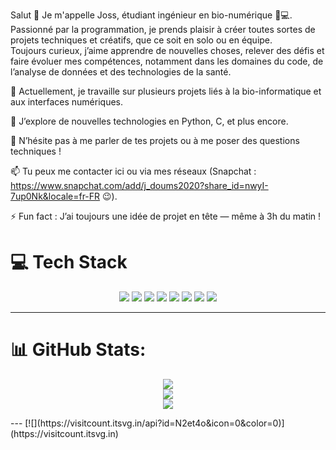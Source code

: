 Salut 👋
Je m'appelle Joss, étudiant ingénieur en bio-numérique 🧬💻.<br/>
Passionné par la programmation, je prends plaisir à créer toutes sortes de projets techniques et créatifs, que ce soit en solo ou en équipe.<br/>
Toujours curieux, j’aime apprendre de nouvelles choses, relever des défis et faire évoluer mes compétences, notamment dans les domaines du code, de l’analyse de données et des technologies de la santé.<br/>

🔭 Actuellement, je travaille sur plusieurs projets liés à la bio-informatique et aux interfaces numériques.<br/>

🌱 J’explore de nouvelles technologies en Python, C, et plus encore.<br/>

💬 N’hésite pas à me parler de tes projets ou à me poser des questions techniques !<br/>

📫 Tu peux me contacter ici ou via mes réseaux (Snapchat : https://www.snapchat.com/add/j_doums2020?share_id=nwyI-7up0Nk&locale=fr-FR 😉).<br/>

⚡ Fun fact : J’ai toujours une idée de projet en tête — même à 3h du matin !<br/>


# 💻 Tech Stack 

<p align="center">
  <img src="https://img.shields.io/badge/c-%2300599C.svg?style=for-the-badge&logo=c&logoColor=white"/>
  <img src="https://img.shields.io/badge/css3-%231572B6.svg?style=for-the-badge&logo=css3&logoColor=white"/>
  <img src="https://img.shields.io/badge/html5-%23E34F26.svg?style=for-the-badge&logo=html5&logoColor=white"/>
  <img src="https://img.shields.io/badge/java-%23ED8B00.svg?style=for-the-badge&logo=openjdk&logoColor=white"/>
  <img src="https://img.shields.io/badge/javascript-%23000000.svg?style=for-the-badge&logo=javascript&logoColor=%23F7DF1E"/>
  <img src="https://img.shields.io/badge/python-3670A0?style=for-the-badge&logo=python&logoColor=ffdd54"/>
  <img src="https://img.shields.io/badge/git-%23F05033.svg?style=for-the-badge&logo=git&logoColor=white"/>
  <img src="https://img.shields.io/badge/github-%23121011.svg?style=for-the-badge&logo=github&logoColor=white"/>
</p>

---

# 📊 GitHub Stats:

<p align="center">
  <img src="https://github-readme-stats.vercel.app/api?username=N2et4o&theme=neon&hide_border=false&include_all_commits=true&count_private=true" /><br/>
  <img src="https://nirzak-streak-stats.vercel.app/?user=N2et4o&theme=neon&hide_border=false" /><br/>
  <img src="https://github-readme-stats.vercel.app/api/top-langs/?username=N2et4o&theme=neon&hide_border=false&include_all_commits=true&count_private=true&layout=compact" />
</p>
---
[![](https://visitcount.itsvg.in/api?id=N2et4o&icon=0&color=0)](https://visitcount.itsvg.in)

<!-- Proudly created with GPRM ( https://gprm.itsvg.in ) -->
